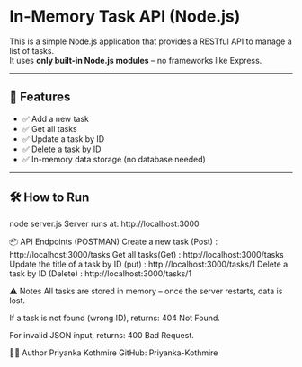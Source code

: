 # In-Memory Task API (Node.js)

This is a simple Node.js application that provides a RESTful API to manage a list of tasks.  
It uses **only built-in Node.js modules** – no frameworks like Express.

---

## 🚀 Features

- ✅ Add a new task
- ✅ Get all tasks
- ✅ Update a task by ID
- ✅ Delete a task by ID
- ✅ In-memory data storage (no database needed)

---

## 🛠️ How to Run

node server.js
Server runs at: http://localhost:3000

📦 API Endpoints (POSTMAN)
Create a new task (Post) :  http://localhost:3000/tasks
Get all tasks(Get) :   http://localhost:3000/tasks
Update the title of a task by ID  (put) :   http://localhost:3000/tasks/1
Delete a task by ID (Delete) :    http://localhost:3000/tasks/1 

⚠️ Notes
All tasks are stored in memory – once the server restarts, data is lost.

If a task is not found (wrong ID), returns: 404 Not Found.

For invalid JSON input, returns: 400 Bad Request.


👩‍💻 Author
Priyanka Kothmire
GitHub: Priyanka-Kothmire




